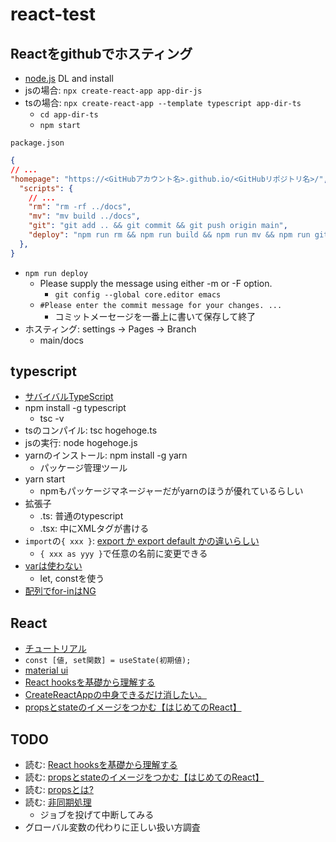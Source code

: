 # react-test

## Reactをgithubでホスティング
- [node.js](https://nodejs.org/en/) DL and install
- jsの場合: `npx create-react-app app-dir-js`
- tsの場合: `npx create-react-app --template typescript app-dir-ts`
	- `cd app-dir-ts`
	- `npm start`


`package.json`
```json
{
// ...
"homepage": "https://<GitHubアカウント名>.github.io/<GitHubリポジトリ名>/",
  "scripts": {
    // ...
    "rm": "rm -rf ../docs",
    "mv": "mv build ../docs",
    "git": "git add .. && git commit && git push origin main",
    "deploy": "npm run rm && npm run build && npm run mv && npm run git"
  },
}
```

- `npm run deploy`
	- Please supply the message using either -m or -F option.
		- `git config --global core.editor emacs`
	- `#Please enter the commit message for your changes. ...`
		- コミットメーセージを一番上に書いて保存して終了
- ホスティング: settings → Pages → Branch
	- main/docs


## typescript
- [サバイバルTypeScript](https://typescriptbook.jp/)
- npm install -g typescript
	- tsc -v
- tsのコンパイル: tsc hogehoge.ts
- jsの実行: node hogehoge.js
- yarnのインストール: npm install -g yarn
	- パッケージ管理ツール
- yarn start
	- npmもパッケージマネージャーだがyarnのほうが優れているらしい
- 拡張子
	- .ts: 普通のtypescript
	- .tsx: 中にXMLタグが書ける
- `import`の`{ xxx }`: [export か export default かの違いらしい](https://blog.bgbgbg.net/archives/4356)
	- `{ xxx as yyy }`で任意の名前に変更できる
- [varは使わない](https://typescriptbook.jp/reference/values-types-variables/vars-problems)
	- let, constを使う
- [配列でfor-inはNG](https://typescriptbook.jp/reference/values-types-variables/array/how-to-loop-an-array)


## React
- [チュートリアル](https://ja.reactjs.org/tutorial/tutorial.html)
- `const [値, set関数] = useState(初期値);`
- [material ui](https://v4.mui.com/)
- [React hooksを基礎から理解する](https://qiita.com/seira/items/f063e262b1d57d7e78b4)
- [CreateReactAppの中身できるだけ消したい。](https://qiita.com/Yuma-Satake/items/8940e4eb5c90e134e945)
- [propsとstateのイメージをつかむ【はじめてのReact】](https://qiita.com/rio_threehouse/items/7632f5a593cf218b9504)

## TODO
- 読む: [React hooksを基礎から理解する](https://qiita.com/seira/items/f063e262b1d57d7e78b4)
- 読む: [propsとstateのイメージをつかむ【はじめてのReact】](https://qiita.com/rio_threehouse/items/7632f5a593cf218b9504)
- 読む: [propsとは?](https://ja.reactjs.org/docs/components-and-props.html)
- 読む: [非同期処理](https://typescriptbook.jp/reference/asynchronous)
	- ジョブを投げて中断してみる
- グローバル変数の代わりに正しい扱い方調査

